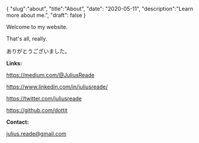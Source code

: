 {
  "slug":"about",
  "title":"About",
  "date": "2020-05-11",
  "description":"Learn more about me.",
  "draft": false
}

Welcome to my website.

That's all, really.

ありがとうございました。

**Links:**

https://medium.com/@JuliusReade

https://www.linkedin.com/in/juliusreade/

https://twitter.com/juliusreade

https://github.com/dottjt

**Contact:**

julius.reade@gmail.com

